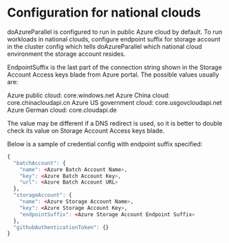 # Configuration for national clouds

doAzureParallel is configured to run in public Azure cloud by default. To run workloads in national clouds, configure endpoint suffix for storage account in the cluster config which tells doAzureParallel which national cloud environment the storage account resides.

EndpointSuffix is the last part of the connection string shown in the Storage Account Access keys blade from Azure portal. The possible values usually are:

Azure public cloud: core.windows.net
Azure China cloud: core.chinacloudapi.cn
Azure US government cloud: core.usgovcloudapi.net
Azure German cloud: core.cloudapi.de

The value may be different if a DNS redirect is used, so it is better to double check its value on Storage Account Access keys blade.

Below is a sample of credential config with endpoint suffix specified:

```R
{ 
  "batchAccount": {
    "name": <Azure Batch Account Name>,
    "key": <Azure Batch Account Key>,
    "url": <Azure Batch Account URL>
  },
  "storageAccount": {
    "name": <Azure Storage Account Name>,
    "key": <Azure Storage Account Key>,
    "endpointSuffix": <Azure Storage Account Endpoint Suffix>
  },
  "githubAuthenticationToken": {}
}
```